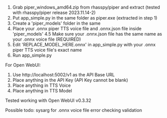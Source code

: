 1. Grab piper_windows_amd64.zip from rhasspy/piper and extract (tested with rhasspy/piper release 2023.11.14-2)
2. Put app_simple.py in the same folder as piper.exe (extracted in step 1)
3. Create a 'piper_models' folder in the same 
4. Place your .onnx piper TTS voice file and .onnx.json file inside 'piper_models'
4.5 Make sure your .onnx.json file has the same name as your .onnx voice file (REQUIRED)
5. Edit 'REPLACE_MODEL_HERE.onnx' in app_simple.py with your .onnx piper TTS voice file's exact name
6. Run app_simple.py

For Open WebUI:
1. Use http://localhost:5002/v1 as the API Base URL
2. Place anything in the API Key (API Key cannot be blank)
3. Place anything in TTS Voice
4. Place anything in TTS Model

Tested working with Open WebUI v0.3.32

Possible todo:
sysarg for .onnx voice file
error checking
validation
